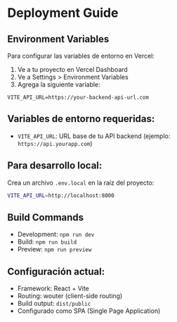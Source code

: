 # Deployment Guide

## Environment Variables

Para configurar las variables de entorno en Vercel:

1. Ve a tu proyecto en Vercel Dashboard
2. Ve a Settings > Environment Variables
3. Agrega la siguiente variable:

```
VITE_API_URL=https://your-backend-api-url.com
```

## Variables de entorno requeridas:

- `VITE_API_URL`: URL base de tu API backend (ejemplo: `https://api.yourapp.com`)

## Para desarrollo local:

Crea un archivo `.env.local` en la raíz del proyecto:

```bash
VITE_API_URL=http://localhost:8000
```

## Build Commands

- Development: `npm run dev`
- Build: `npm run build`
- Preview: `npm run preview`

## Configuración actual:

- Framework: React + Vite
- Routing: wouter (client-side routing)
- Build output: `dist/public`
- Configurado como SPA (Single Page Application)
